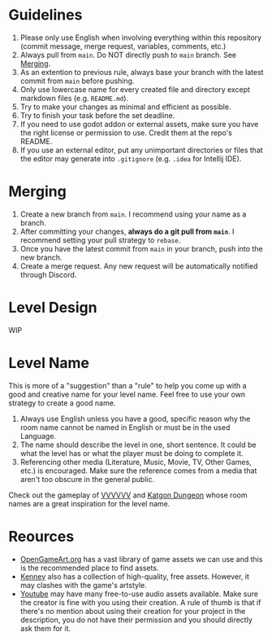 # Guidelines
1. Please only use English when involving everything within this repository (commit message, merge request, variables, comments, etc.)
2. Always pull from `main`. Do NOT directly push to `main` branch. See [Merging](#merging).
3. As an extention to previous rule, always base your branch with the latest commit from `main` before pushing.
4. Only use lowercase name for every created file and directory except markdown files (e.g. `README.md`).
5. Try to make your changes as minimal and efficient as possible. 
6. Try to finish your task before the set deadline. 
7. If you need to use godot addon or external assets, make sure you have the right license or permission to use. Credit them at the repo's README.
8. If you use an external editor, put any unimportant directories or files that the editor may generate into `.gitignore` (e.g. `.idea` for Intellij IDE).

# Merging
1. Create a new branch from `main`. I recommend using your name as a branch.
2. After committing your changes, __always do a git pull from `main`__. I recommend setting your pull strategy to `rebase`.
3. Once you have the latest commit from `main` in your branch, push into the new branch.
4. Create a merge request. Any new request will be automatically notified through Discord.

# Level Design
WIP

# Level Name
This is more of a "suggestion" than a "rule" to help you come up with a good and creative name for your level name. Feel free to use your own strategy to create a good name. 

1. Always use English unless you have a good, specific reason why the room name cannot be named in English or must be in the used Language.
2. The name should describe the level in one, short sentence. It could be what the level has or what the player must be doing to complete it. 
3. Referencing other media (Literature, Music, Movie, TV, Other Games, etc.) is encouraged. Make sure the reference comes from a media that aren't too obscure in the general public.

Check out the gameplay of [VVVVVV](thelettervsixtim.es) and [Katgon Dungeon](https://team-bunglon.itch.io/katgon-dungeon) whose room names are a great inspiration for the level name.

# Reources
- [OpenGameArt.org](https://opengameart.org/) has a vast library of game assets we can use and this is the recommended place to find assets.
- [Kenney](https://www.kenney.nl/) also has a collection of high-quality, free assets. However, it may clashes with the game's artstyle. 
- [Youtube](https://youtube.com/) may have many free-to-use audio assets available. Make sure the creator is fine with you using their creation. A rule of thumb is that if there's no mention about using their creation for your project in the description, you do not have their permission and you should directly ask them for it.
